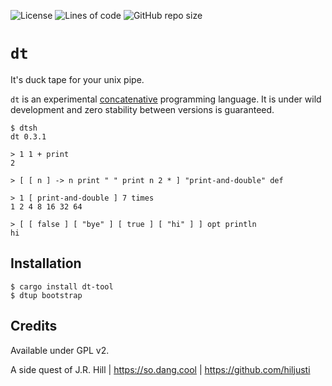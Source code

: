![License](https://img.shields.io/github/license/hiljusti/dt)
![Lines of code](https://img.shields.io/tokei/lines/github/hiljusti/dt)
![GitHub repo size](https://img.shields.io/github/repo-size/hiljusti/dt)

# `dt`

It's duck tape for your unix pipe.

`dt` is an experimental [concatenative](https://concatenative.org/wiki/view/Concatenative%20language)
programming language. It is under wild development and zero stability between
versions is guaranteed.

```
$ dtsh
dt 0.3.1

> 1 1 + print
2

> [ [ n ] -> n print " " print n 2 * ] "print-and-double" def

> 1 [ print-and-double ] 7 times
1 2 4 8 16 32 64 

> [ [ false ] [ "bye" ] [ true ] [ "hi" ] ] opt println
hi
```

## Installation

```shell
$ cargo install dt-tool
$ dtup bootstrap
```

## Credits

Available under GPL v2.

A side quest of J.R. Hill | https://so.dang.cool | https://github.com/hiljusti
